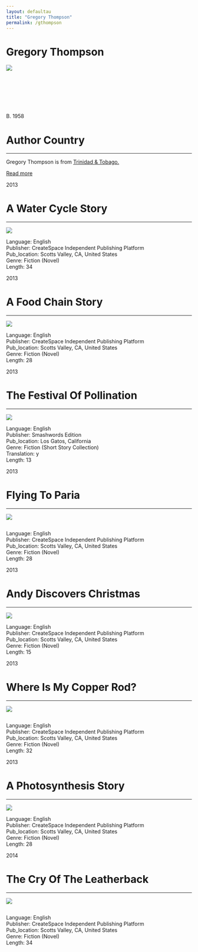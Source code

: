 ```yaml
---
layout: defaultau
title: "Gregory Thompson"
permalink: /gthompson
---
```


<div class="content">
    <h1>Gregory Thompson</h1>
    <div class="quote">
        <div><img src="https://comment.org/wp-content/uploads/2021/12/Gregory-Thompson.jpg" class="logo"></div>
    </div>
    <div class="timeline">
        <div style="padding-bottom:100px;"></div>
        <div class="block">
            <div class="date right"><p class="right"> B. 1958 </p></div>
            <div class="dot"></div>
            <div class="left first">
            <div class="author_country">
                <h1>Author Country</h1><hr>
        <div class="aclocation">     <p>Gregory Thompson is from <a href="http://localhost:4000/3">Trinidad & Tobago.</a></p> </div>
        <div class="acreadmore">     <a href="#" target="_blank">Read more</a></div>
            </div>
            </div>
        </div>
        <div class="block">
            <div class="date left"><p class="left">2013</p></div>
            <div class="dot"></div>
            <div class="right">
                <h1>A Water Cycle Story</h1><hr>
                <p><img src="https://images-na.ssl-images-amazon.com/images/I/61BeacB+chL._SY498_BO1,204,203,200_.jpg"></p>
 			<p> Language: English <br/>
                Publisher: CreateSpace Independent Publishing Platform <br/>
                Pub_location: Scotts Valley, CA, United States <br/>
                Genre: Fiction (Novel) <br/>
                Length: 34 <br/>                </p>
            </div>
        </div>
        <div class="block">
            <div class="date right"><p class="right">2013</p></div>
            <div class="dot"></div>
            <div class="left">
                <h1>A Food Chain Story</h1><hr>
                <p><img src="https://images-na.ssl-images-amazon.com/images/I/618zM1P8SYL._SY498_BO1,204,203,200_.jpg"></p>
                <p> Language: English <br/>
                Publisher: CreateSpace Independent Publishing Platform <br/>
                Pub_location: Scotts Valley, CA, United States <br/>
                Genre: Fiction (Novel) <br/>
                Length: 28 <br/>                </p>
               </div>
       		   </div>
  <div class="block">
            <div class="date left"><p class="left">2013</p></div>
            <div class="dot"></div>
            <div class="right">
                <h1>The Festival Of Pollination</h1><hr>
                <p><img src="https://images-na.ssl-images-amazon.com/images/I/61FDr7pzdgL._SX218_BO1,204,203,200_QL40_FMwebp_.jpg"></p>
                 <p> Language: English <br/>
                Publisher: Smashwords Edition <br/>
                Pub_location: Los Gatos, California <br/>
                Genre: Fiction (Short Story Collection) <br/>
                 Translation: y <br/>
                Length: 13 <br/>                </p>
               </div>
       		   </div>
   <div class="block">
            <div class="date right"><p class="right">2013</p></div>
            <div class="dot"></div>
            <div class="left">
                <h1>Flying To Paria</h1><hr>
                <p><img src="https://images-na.ssl-images-amazon.com/images/I/51YT0WzkJAL._SY498_BO1,204,203,200_.jpg"></p>
               <p><img src=""></p>
                <p> Language: English <br/>
                Publisher: CreateSpace Independent Publishing Platform <br/>
                Pub_location: Scotts Valley, CA, United States <br/>
                Genre: Fiction (Novel) <br/>
                Length: 28 <br/>                </p>
               </div>
       		   </div>
<div class="block">
            <div class="date left"><p class="left">2013</p></div>
            <div class="dot"></div>
            <div class="right">
                <h1>Andy Discovers Christmas</h1><hr>
                <p><img src="https://images-na.ssl-images-amazon.com/images/I/515qVoNNETL._SY498_BO1,204,203,200_.jpg"></p>
                <p> Language: English <br/>
                Publisher: CreateSpace Independent Publishing Platform <br/>
                Pub_location: Scotts Valley, CA, United States <br/>
                Genre: Fiction (Novel) <br/>
                Length: 15 <br/>                </p>
               </div>
       		   </div>
    <div class="block">
            <div class="date right"><p class="right">2013</p></div>
            <div class="dot"></div>
            <div class="left">
                <h1>Where Is My Copper Rod?</h1><hr>
                <p><img src="https://images-eu.ssl-images-amazon.com/images/I/51GDzdelrsL._SX218_BO1,204,203,200_QL40_ML2_.jpg"></p>
               <p><img src=""></p>
               <p> Language: English <br/>
                Publisher: CreateSpace Independent Publishing Platform <br/>
                Pub_location: Scotts Valley, CA, United States <br/>
                Genre: Fiction (Novel) <br/>
                Length: 32 <br/>                </p>
               </div>
       		   </div>
     <div class="block">
            <div class="date left"><p class="left">2013</p></div>
            <div class="dot"></div>
            <div class="right">
                <h1>A Photosynthesis Story</h1><hr>
                <p><img src="https://images-na.ssl-images-amazon.com/images/I/51fGnFidIFL._SX218_BO1,204,203,200_QL40_FMwebp_.jpg"></p>
               <p> Language: English <br/>
                Publisher: CreateSpace Independent Publishing Platform <br/>
                Pub_location: Scotts Valley, CA, United States <br/>
                Genre: Fiction (Novel) <br/>
                Length: 28 <br/>                </p>
               </div>
       		   </div>
 <div class="block">
            <div class="date right"><p class="right">2014</p></div>
            <div class="dot"></div>
            <div class="left">
                <h1>The Cry Of The Leatherback</h1><hr>
                <p><img src="https://images-na.ssl-images-amazon.com/images/I/61z1d081WjL._SX218_BO1,204,203,200_QL40_FMwebp_.jpg"></p>
               <p><img src=""></p>
              <p> Language: English <br/>
                Publisher: CreateSpace Independent Publishing Platform <br/>
                Pub_location: Scotts Valley, CA, United States <br/>
                Genre: Fiction (Novel) <br/>
                Length: 34 <br/>                </p>
               </div>
       		   </div>
